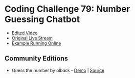 # Coding Challenge 79: Number Guessing Chatbot
* [Edited Video](https://www.youtube.com/watch?v=zGe1m_bLOFk)
* [Original Live Stream](https://www.youtube.com/watch?v=Pscq691SADc)
* [Example Running Online](https://codingtrain.github.io/Rainbow-Code/CodingChallenges/CC_79_Number_Guessing_Chatbot/)


## Community Editions
- Guess the number by olback - [Demo](https://olback.github.io/code-snippets/js/guess-the-number/) | [Source](https://github.com/olback/code-snippets/tree/master/js/guess-the-number)
